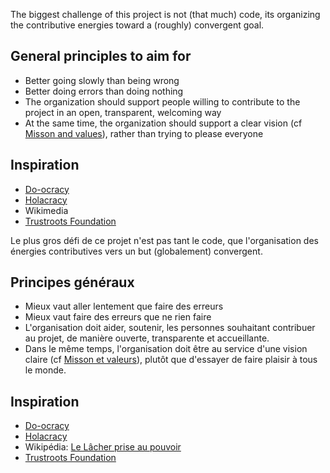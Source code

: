 <!-- LANG:EN, title="Organization model"-->
 
The biggest challenge of this project is not (that much) code, its organizing the contributive energies toward a (roughly) convergent goal.

## General principles to aim for
* Better going slowly than being wrong
* Better doing errors than doing nothing
* The organization should support people willing to contribute to the project in an open, transparent, welcoming way
* At the same time, the organization should support a clear vision (cf [Misson and values](https://inventaire.io/welcome#mission)), rather than trying to please everyone

## Inspiration
* [Do-ocracy](https://wiki.p2pfoundation.net/DoOcracy)
* [Holacracy](https://en.wikipedia.org/wiki/Holacracy)
* Wikimedia
* [Trustroots Foundation](https://www.trustroots.org/faq/foundation)

<!-- LANG:FR, title="Modèle d'organisation"-->
 
Le plus gros défi de ce projet n'est pas tant le code, que l'organisation des énergies contributives vers un but (globalement) convergent.

## Principes généraux
* Mieux vaut aller lentement que faire des erreurs
* Mieux vaut faire des erreurs que ne rien faire
* L'organisation doit aider, soutenir, les personnes souhaitant contribuer au projet, de manière ouverte, transparente et accueillante.
* Dans le même temps, l'organisation doit être au service d'une vision claire (cf [Misson et valeurs](https://inventaire.io/welcome#mission)), plutôt que d'essayer de faire plaisir à tous le monde.

## Inspiration
* [Do-ocracy](https://wiki.p2pfoundation.net/DoOcracy)
* [Holacracy](https://fr.wikipedia.org/wiki/Holacratie)
* Wikipédia: [Le Lâcher prise au pouvoir](https://www.youtube.com/watch?v=x61FPodmTdQ)
* [Trustroots Foundation](https://www.trustroots.org/faq/foundation)